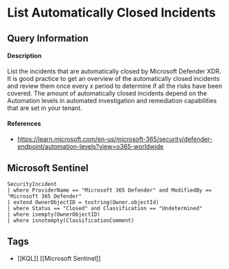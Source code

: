 # List Automatically Closed Incidents
## Query Information
#### Description
List the incidents that are automatically closed by Microsoft Defender XDR. It is good practice to get an overview of the automatically closed incidents and review them once every x period to determine if all the risks have been covered. The amount of automatically closed incidents depend on the Automation levels in automated investigation and remediation capabilities that are set in your tenant.
#### References
- https://learn.microsoft.com/en-us/microsoft-365/security/defender-endpoint/automation-levels?view=o365-worldwide
## Microsoft Sentinel
```kusto
SecurityIncident
| where ProviderName == "Microsoft 365 Defender" and ModifiedBy == "Microsoft 365 Defender"
| extend OwnerObjectID = tostring(Owner.objectId)
| where Status == "Closed" and Classification == "Undetermined"
| where isempty(OwnerObjectID)
| where isnotempty(ClassificationComment)
```
## Tags
- [[KQL]] [[Microsoft Sentinel]]